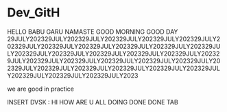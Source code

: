 # Dev_GitH
HELLO BABU GARU NAMASTE
GOOD MORNING
GOOD DAY
29JULY202329JULY202329JULY202329JULY202329JULY202329JULY202329JULY202329JULY202329JULY202329JULY202329JULY202329JULY202329JULY202329JULY202329JULY202329JULY202329JULY202329JULY202329JULY202329JULY202329JULY202329JULY202329JULY202329JULY202329JULY202329JULY202329JULY202329JULY202329JULY202329JULY202329JULY202329JULY2023

we are good in practice 

INSERT DVSK : HI HOW ARE U ALL DOING
DONE DONE TAB
